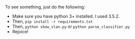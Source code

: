 To see something, just do the following:

- Make sure you have python 3+ installed. I used 3.5.2.
- Then, `pip install -r requirements.txt`
- Then, `python show_vlan.py` or `python parse_classifier.py`
- Rejoice!
